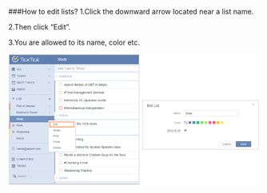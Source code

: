 ###How to edit lists?
1.Click the downward arrow located near a list name.

2.Then click “Edit”.

3.You are allowed to its name, color etc.

![](../images/image1.7W.png)
